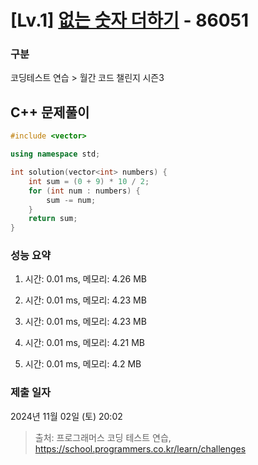 # [Lv.1] [없는 숫자 더하기](https://school.programmers.co.kr/learn/courses/30/lessons/86051?language=cpp) - 86051 

### 구분

코딩테스트 연습 > 월간 코드 챌린지 시즌3

## C++ 문제풀이

```cpp
#include <vector>

using namespace std;

int solution(vector<int> numbers) {
    int sum = (0 + 9) * 10 / 2;
    for (int num : numbers) {
        sum -= num;
    }
    return sum;
}
```

### 성능 요약

1. 시간: 0.01 ms, 메모리: 4.26 MB

2. 시간: 0.01 ms, 메모리: 4.23 MB
3. 시간: 0.01 ms, 메모리: 4.23 MB
4. 시간: 0.01 ms, 메모리: 4.21 MB
5. 시간: 0.01 ms, 메모리: 4.2 MB

### 제출 일자

2024년 11월 02일 (토) 20:02

> 출처: 프로그래머스 코딩 테스트 연습, https://school.programmers.co.kr/learn/challenges